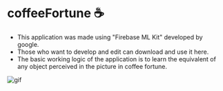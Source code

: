 # coffeeFortune ☕
* This application was made using "Firebase ML Kit" developed by google.
* Those who want to develop and edit can download and use it here.
* The basic working logic of the application is to learn the equivalent of any object perceived in the picture in coffee fortune.

![gif](https://user-images.githubusercontent.com/50170946/89789548-6867da00-db29-11ea-856b-5003c727b6fa.gif)





